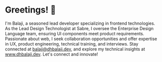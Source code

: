 # Greetings! 👋

I'm Balaji, a seasoned lead developer specializing in frontend technologies. As the Lead Design Technologist at Sabre, I oversee the Enterprise Design Language team, ensuring UI components meet product requirements. Passionate about web, I seek collaboration opportunities and offer expertise in UX, product engineering, technical training, and interviews. Stay connected at balaji@dhbalaji.dev, and explore my technical insights at www.dhbalaji.dev. Let's connect and innovate!
